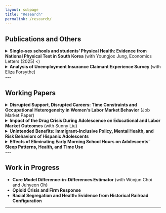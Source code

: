 ```yaml
---
layout: subpage
title: "Research"
permalink: /research/
---
```


 

## Publications and Others

<details>
  <summary><strong>Single-sex schools and students’ Physical Health: Evidence from National Physical Test in South Korea</strong> (with Youngjoo Jung, Economics Letters (2025) <)</summary>
  <p>
    <em>Economics Letters, 2025</em>  
    Abstract: Leveraging a randomized natural experiment, this study examines the impact of attending single-sex middle schools on students' physical fitness, measured through standardized nationwide physical tests. In South Korea, middle school students are assigned by lottery to either single-sex or coeducational schools within their designated school zones, providing an ideal setting to evaluate the effects of single-sex schooling. Using school-level data covering all middle schools, the study finds that boys attending single-sex schools achieve significantly higher pass rates on standardized physical fitness tests, suggesting improved physical fitness compared to their peers in coeducational schools.  
    However, no similar improvement is observed for girls attending single-sex schools. These findings suggest that single-sex schooling has differential effects by gender, highlighting the need to further research to understand the mechanisms underlying these varied outcomes.  
    📄 <a href="https://www.sciencedirect.com/science/article/pii/S0165176525001168" target="_blank">View Paper</a>  
  </p>
</details>


<details>
  <summary><strong>Analysis of Unemployment Insurance Claimant Experience Survey</strong> (with Eliza Forsythe)</summary>
  <p>
    Report prepared for the Illinois Department of Employment Security (IDES).  
    Abstract: This report analyzes the Illinois Unemployment Insurance (UI) Claimant Experience Survey, conducted between August 2023 and August 2024, with the goal of improving equity in access to UI benefits and strengthening survey design. Using regression analysis of demographic characteristics and text analysis of open-ended responses, we examine how claimants’ backgrounds and filing circumstances shape their reported experiences with the UI system. The study focuses on key dimensions of the claimant journey, including sources of information, reliance on in-person services, perceived difficulty of filing, and narrative accounts of the process. By combining quantitative and qualitative evidence, the report provides insights into heterogeneity across demographic groups and filing types, and develops recommendations for improving data collection, reweighting procedures, and survey integration to support more representative and actionable insights for IDES.  
  </p>
</details>
---

## Working Papers

<details>
  <summary><strong>Disrupted Support, Disrupted Careers: Time Constraints and Occupational Heterogeneity in Women's Labor Market Behavior</strong> (Job Market Paper)</summary>
  <p>
    Abstract: Skilled women often rely on outsourced household services to balance professional and household responsibilities. When the availability of these services contracts—such as through changes in local labor market conditions—women face intensified time constraints, often forcing a reallocation of hours toward household tasks at the expense of market work. The extent of this adjustment can differ across occupations due to variation in job demands and constraints.  

    This study exploits the staggered rollout of the Secure Communities immigration enforcement program, which generated an exogenous reduction in local household-service workers. Using a difference-in-differences approach, the analysis examines how college-educated women in skilled occupations adjust their labor supply following these contractions, with a focus on heterogeneity by occupational returns to extended working hours and spousal work flexibility. The results show that this pattern arises when greater reliance on outsourced services amplifies the impact of service disruptions. Among married women in high-return occupations, the reduction is smaller when spouses hold flexible jobs, highlighting the crucial role of supportive intra-household dynamics in mitigating the career disruptions faced by women.  

    These findings reveal an important channel through which disruptions in household services increase women's time constraints, producing occupation-specific penalties for women’s labor supply and potentially widening gender disparities among skilled professionals.  
  </p>
</details>

<details>
  <summary><strong>Impact of the Drug Crisis During Adolescence on Educational and Labor Market Outcomes</strong> (with Sunny Liu)</summary>
  <p>
    Abstract: Drug overdose in the United States has increased over six times in the past three decades. We investigate the education and labor market consequences of adolescent exposure to the drug crisis. Previous research has largely focused on the direct labor market effects on drug users. Our paper shifts focus to the long-term consequences, specifically examining the educational attainment and labor market outcomes of adolescents who grew up in communities affected by the drug crisis.  

    To mitigate potential omitted variable bias, we instrument for the severity of teens' exposure to the drug crisis using the state-level triplicate prescription programs, which influenced pharmaceutical companies' marketing strategies. By leveraging the variation in these state-level policies, we establish a causal link between the drug crisis and teenagers' outcomes in adulthood. We further shed light on the potential mechanisms by looking at direct effects on individuals and indirect effects on neighborhood amenities. Given the potential lifelong consequences of education and early career experiences, this research offers vital insights into the broader societal consequences of the ongoing drug crisis.  
  </p>
</details>

<details>
  <summary><strong>Unintended Benefits: Immigrant-Inclusive Policy, Mental Health, and Risk Behaviors of Hispanic Adolescents</strong></summary>
  <p>
    Abstract: This study examines the effects of immigrant-inclusive policy on the mental health and risk behaviors among Hispanic adolescents using state-level sanctuary policy. Employing a difference-in-differences design, the findings reveal significant mental health benefits, including a 10% reduction in reports of sadness and a 16% decrease in the probability of considering suicide. Additionally, declines in risk behaviors are observed with a 35% reduction in smoking initiation, a 15% decrease in the likelihood of currently smoking, and a 9% drop in alcohol consumption.  

    The findings underscore the policy's impact, which extends beyond its initial goals, yielding unforeseen positive effects across the broader Hispanic population. Considering the connection between adolescent mental health and subsequent labor market performance, as well as the economic costs associated with risky behaviors, the research stresses the importance of adopting a comprehensive perspective in future immigration policy formulation.  
  </p>
</details>

<details>
  <summary><strong>Effects of Eliminating Early Morning School Hours on Adolescents’ Sleep Patterns, Health, and Time Use</strong></summary>
  <p>
    Abstract: This project investigates the consequences of delaying school start times on adolescents’ sleep patterns, overall health, and daily time allocation.  
  </p>
</details>
---

## Work in Progress
- **Cure Model Difference-in-Differences Estimator** (with Wonjun Choi and Juhyeon Oh)  
- **Opioid Crisis and Firm Response**  
- **Racial Segregation and Health: Evidence from Historical Railroad Configuration**


---
 